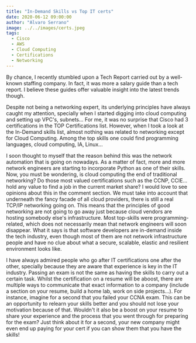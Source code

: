 ```yaml
---
title: "In-Demand Skills vs Top IT certs"
date: 2020-06-12 09:00:00
author: "Alvaro Serrano"
image: ../../images/certs.jpeg
tags:
  - Cisco
  - AWS
  - Cloud Computing
  - Certifications
  - Networking
---
```


By chance, I recently stumbled upon a Tech Report carried out by a well-known staffing company. In fact, it was more a salary guide than a tech report. I believe these guides offer valuable insight into the latest trends though.

Despite not being a networking expert, its underlying principles have always caught my attention, specially when I started digging into cloud computing and setting up VPC's, subnets... For me, it was no surprise that Cisco had 3 certifications in the TOP Certifications list. However, when I took a look at the In-Demand skills list, almost nothing was related to networking except for Cloud Computing. Among the top skills one could find programming languages, cloud computing, IA,
Linux...

I soon thought to myself that the reason behind this was the network automation that is going on nowadays. As a matter of fact, more and more network engineers are starting to incorporate Python as one of their skills. Now, you must be wondering, is cloud computing the end of traditional networking? Do those most valued certifications such as the CCNP, CCIE... hold any value to find a job in the current market share? I would love to see opinions about this in the
comment section. We must take into account that underneath the fancy facade of all cloud providers, there is still a real TCP/IP networking going on. This means that the principles of good networking are not going to go away just because cloud vendors are hosting somebody else's infrastructure. Most top-skills were programming-related, which does not necessarily mean that network engineers will soon disappear. What it says is that software developers are in-demand inside the tech
industry, even though most of them are not network infrastructure people and have no clue about what a secure, scalable, elastic and resilient environment looks like.

I have always admired people who go after IT certifications one after the other, specially because they are aware that experience is key in the IT industry. Passing an exam is not the same as having the skills to carry out a certain task. Whilst the certification on a resume will be aboost, there are multiple ways to communicate that exact information to a company (include a section on your resume, build a home lab, work on side projects...). For instance, imagine for a
second that you failed your CCNA exam. This can be an opportunity to relearn your skills better and you should not lose your motivation because of that. Wouldn't it also be a boost on your resume to share your experience and the process that you went through for preparing for the exam? Just think about it for a second, your new company might even end up paying for your cert if you can show them that you have the skills!
